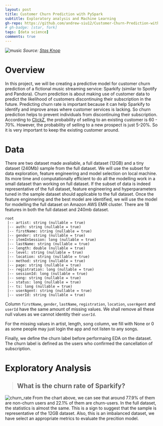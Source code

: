 ```yaml
---
layout: post
title: Customer Churn Prediction with PySpark
subtitle: Exploratory analysis and Machine Learning
gh-repo: https://github.com/andrew-siu12/Customer-Churn-Prediction-with-PySpark/tree/master
# gh-badge: [star, fork]
tags: [data science]
comments: true
---
```



![music](https://images.pexels.com/photos/1626481/pexels-photo-1626481.jpeg?auto=compress&cs=tinysrgb&dpr=2&h=750&w=1260)
*Source: [Stas Knop](www.pinterest.ru/stasknop/pins/)*

# Overview

In this project, we will be creating a predictive model for customer churn prediction of a fictional music streaming service: Sparkify (similar to Spotify and Pandora). Churn prediction is about making use of customer data to predict the likelihood of customers discontinuing their subscription in the future. Predicting churn rate is important because it can help Sparkify to identify and improve areas where customer services is lacking. So churn prediction helps to prevent individuals from discontinuing their subscription. According to [ClickZ](https://www.clickz.com/are-ecommerce-customer-retention-strategies-improving/105454/), the probability of selling to an existing customer is 60 - 70%. However, the probability of selling to a new prospect is just 5-20%.
So it is very important to keep the existing customer around.

# Data
There are two dataset made avaliable, a full dataset (12GB) and a tiny dataset (240Mb) sample from the full dataset. We will use the subset for data exploration, feature engineering and model selection on local machine. Its more time and computationally efficient to do all the modelling work in a small dataset than working on full dataset. If the subset of data is indeed representative of the full dataset, feature engineering and hyperparameters tuned in the sample dataset should applicable to the full dataset. Once the feature enginnering and the best model are identified, we will use the model for modelling the full dataset on Amazon AWS EMR cluster. There are 18 features in both the full dataset and 240mb dataset.
```
root
 |-- artist: string (nullable = true)
 |-- auth: string (nullable = true)
 |-- firstName: string (nullable = true)
 |-- gender: string (nullable = true)
 |-- itemInSession: long (nullable = true)
 |-- lastName: string (nullable = true)
 |-- length: double (nullable = true)
 |-- level: string (nullable = true)
 |-- location: string (nullable = true)
 |-- method: string (nullable = true)
 |-- page: string (nullable = true)
 |-- registration: long (nullable = true)
 |-- sessionId: long (nullable = true)
 |-- song: string (nullable = true)
 |-- status: long (nullable = true)
 |-- ts: long (nullable = true)
 |-- userAgent: string (nullable = true)
 |-- userId: string (nullable = true)
```
Column `firstName`, `gender`, `lastName`, `registration`, `location`, `userAgent` and `userId` have the same amount of missing values. We shall remove all these null values as we cannot identity their `userId`.

For the missing values in artist, length, song column, we fill with None or 0 as some people may just login the app and not listen to any songs.

Finally, we define the churn label before performaing EDA on the dataset. The churn label is defined as the users who confirmed the cancellation of subscription. 



# Exploratory Analysis

> ## What is the churn rate of Sparkify?
![churn_rate](https://i.imgur.com/2TQEB19.png)
From the chart above, we can see that around 77.9% of them are non-churn users and 22.1% of them are churn-users. In the full dataset, the statistics is almost the same. This is a sign to suggest that the sample is representative of the 12GB dataset. Also, this is an imbalanced dataset, we have select an appropriate metrics to evaluate the precition model.

